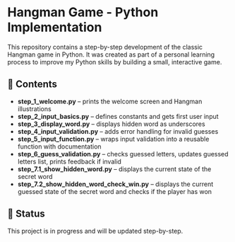 # Hangman Game - Python Implementation

This repository contains a step-by-step development of the classic Hangman game in Python. It was created as part of a personal learning process to improve my Python skills by building a small, interactive game.

## 📁 Contents

* **step\_1\_welcome.py** – prints the welcome screen and Hangman illustrations
* **step\_2\_input\_basics.py** – defines constants and gets first user input
* **step\_3\_display\_word.py** – displays hidden word as underscores
* **step\_4\_input\_validation.py** – adds error handling for invalid guesses
* **step\_5\_input\_function.py** – wraps input validation into a reusable function with documentation
* **step\_6\_guess\_validation.py** – checks guessed letters, updates guessed letters list, prints feedback if invalid
* **step\_7.1\_show\_hidden_word.py** – displays the current state of the secret word
* **step\_7.2\_show\_hidden\_word\_check\_win.py** – displays the current guessed state of the secret word and checks if the player has won


## 🚧 Status

This project is in progress and will be updated step-by-step.
